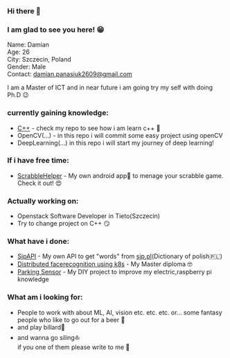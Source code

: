 ### Hi there 👋
### I am glad to see you here! :grin:

Name: Damian</br>
Age: 26</br>
City: Szczecin, Poland</br>
Gender: Male</br>
Contact: damian.panasiuk2609@gmail.com</br>

I am a Master of ICT and in near future i am going try my self with doing Ph.D :wink: 

### currently gaining knowledge:
 - [C++](https://github.com/GHRik/CXX-exercises) - check my repo to see how i am learn c++ :star_struck:
 - OpenCV(...) - in this repo i will commit some easy project using openCV
 - DeepLearning(...) in this repo i will start my journey of deep learning!
 
### If i have free time:
- [ScrabbleHelper](https://github.com/GHRik/PomocnaLiterka) - My own android app:iphone: to menage your scrabble game. Check it out! :heart_eyes:

### Actually working on:
- Openstack Software Developer in Tieto(Szczecin)
- Try to change project on C++ :smirk:

### What have i done:
- [SjpAPI](https://github.com/GHRik/SjpAPI) - My own API to get "words" from [sjp.pl](www.sjp.pl)(Dictionary of polish:poland:)
- [Distributed facerecognition using k8s](https://github.com/GHRik/Distributed-k8s-face-recognition) - My Master diploma :nerd_face:
- [Parking Sensor](https://github.com/GHRik/Parking-Sensor-DIY) - My DIY project to improve my electric,raspberry pi knowledge

### What am i looking for:
- People to work with about ML, AI, vision etc. etc. etc. or... some fantasy people who like to go out for a beer :beers:
- and play billard:8ball:
- and wanna go siling:sailboat:</br>
if you one of them please write to me :partying_face:
